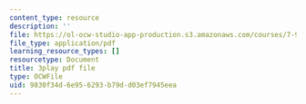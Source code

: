 ```yaml
---
content_type: resource
description: ''
file: https://ol-ocw-studio-app-production.s3.amazonaws.com/courses/7-91j-foundations-of-computational-and-systems-biology-spring-2014/9830f34d6e956293b79dd03ef7945eea_So6MK_FcP4E.pdf
file_type: application/pdf
learning_resource_types: []
resourcetype: Document
title: 3play pdf file
type: OCWFile
uid: 9830f34d-6e95-6293-b79d-d03ef7945eea
---
```

